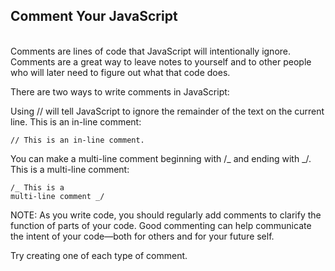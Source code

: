 ## Comment Your JavaScript

<br>
Comments are lines of code that JavaScript will intentionally ignore. Comments are a great way to leave notes to yourself and to other people who will later need to figure out what that code does.
<br>

There are two ways to write comments in JavaScript:
<br>

Using // will tell JavaScript to ignore the remainder of the text on the current line. This is an in-line comment:

```
// This is an in-line comment.
```

You can make a multi-line comment beginning with /_ and ending with _/. This is a multi-line comment:

```
/_ This is a
multi-line comment _/
```

NOTE: As you write code, you should regularly add comments to clarify the function of parts of your code. Good commenting can help communicate the intent of your code—both for others and for your future self.

Try creating one of each type of comment.
